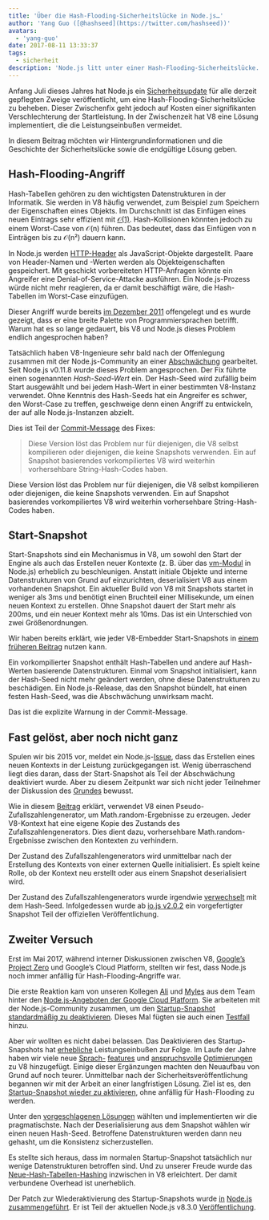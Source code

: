 ```yaml
---
title: 'Über die Hash-Flooding-Sicherheitslücke in Node.js…'
author: 'Yang Guo ([@hashseed](https://twitter.com/hashseed))'
avatars:
  - 'yang-guo'
date: 2017-08-11 13:33:37
tags:
  - sicherheit
description: 'Node.js litt unter einer Hash-Flooding-Sicherheitslücke. Dieser Beitrag liefert Hintergrundinformationen und erklärt die Lösung in V8.'
---
```

Anfang Juli dieses Jahres hat Node.js ein [Sicherheitsupdate](https://nodejs.org/en/blog/vulnerability/july-2017-security-releases/) für alle derzeit gepflegten Zweige veröffentlicht, um eine Hash-Flooding-Sicherheitslücke zu beheben. Dieser Zwischenfix geht jedoch auf Kosten einer signifikanten Verschlechterung der Startleistung. In der Zwischenzeit hat V8 eine Lösung implementiert, die die Leistungseinbußen vermeidet.

<!--truncate-->
In diesem Beitrag möchten wir Hintergrundinformationen und die Geschichte der Sicherheitslücke sowie die endgültige Lösung geben.

## Hash-Flooding-Angriff

Hash-Tabellen gehören zu den wichtigsten Datenstrukturen in der Informatik. Sie werden in V8 häufig verwendet, zum Beispiel zum Speichern der Eigenschaften eines Objekts. Im Durchschnitt ist das Einfügen eines neuen Eintrags sehr effizient mit [𝒪(1)](https://en.wikipedia.org/wiki/Big_O_notation). Hash-Kollisionen könnten jedoch zu einem Worst-Case von 𝒪(n) führen. Das bedeutet, dass das Einfügen von n Einträgen bis zu 𝒪(n²) dauern kann.

In Node.js werden [HTTP-Header](https://nodejs.org/api/http.html#http_response_getheaders) als JavaScript-Objekte dargestellt. Paare von Header-Namen und -Werten werden als Objekteigenschaften gespeichert. Mit geschickt vorbereiteten HTTP-Anfragen könnte ein Angreifer eine Denial-of-Service-Attacke ausführen. Ein Node.js-Prozess würde nicht mehr reagieren, da er damit beschäftigt wäre, die Hash-Tabellen im Worst-Case einzufügen.

Dieser Angriff wurde bereits [im Dezember 2011](https://events.ccc.de/congress/2011/Fahrplan/events/4680.en.html) offengelegt und es wurde gezeigt, dass er eine breite Palette von Programmiersprachen betrifft. Warum hat es so lange gedauert, bis V8 und Node.js dieses Problem endlich angesprochen haben?

Tatsächlich haben V8-Ingenieure sehr bald nach der Offenlegung zusammen mit der Node.js-Community an einer [Abschwächung](https://github.com/v8/v8/commit/81a0271004833249b4fe58f7d64ae07e79cffe40) gearbeitet. Seit Node.js v0.11.8 wurde dieses Problem angesprochen. Der Fix führte einen sogenannten _Hash-Seed-Wert_ ein. Der Hash-Seed wird zufällig beim Start ausgewählt und bei jedem Hash-Wert in einer bestimmten V8-Instanz verwendet. Ohne Kenntnis des Hash-Seeds hat ein Angreifer es schwer, den Worst-Case zu treffen, geschweige denn einen Angriff zu entwickeln, der auf alle Node.js-Instanzen abzielt.

Dies ist Teil der [Commit-Message](https://github.com/v8/v8/commit/81a0271004833249b4fe58f7d64ae07e79cffe40) des Fixes:

> Diese Version löst das Problem nur für diejenigen, die V8 selbst kompilieren oder diejenigen, die keine Snapshots verwenden. Ein auf Snapshot basierendes vorkompiliertes V8 wird weiterhin vorhersehbare String-Hash-Codes haben.

Diese Version löst das Problem nur für diejenigen, die V8 selbst kompilieren oder diejenigen, die keine Snapshots verwenden. Ein auf Snapshot basierendes vorkompiliertes V8 wird weiterhin vorhersehbare String-Hash-Codes haben.

## Start-Snapshot

Start-Snapshots sind ein Mechanismus in V8, um sowohl den Start der Engine als auch das Erstellen neuer Kontexte (z. B. über das [vm-Modul](https://nodejs.org/api/vm.html) in Node.js) erheblich zu beschleunigen. Anstatt initiale Objekte und interne Datenstrukturen von Grund auf einzurichten, deserialisiert V8 aus einem vorhandenen Snapshot. Ein aktueller Build von V8 mit Snapshots startet in weniger als 3ms und benötigt einen Bruchteil einer Millisekunde, um einen neuen Kontext zu erstellen. Ohne Snapshot dauert der Start mehr als 200ms, und ein neuer Kontext mehr als 10ms. Das ist ein Unterschied von zwei Größenordnungen.

Wir haben bereits erklärt, wie jeder V8-Embedder Start-Snapshots in [einem früheren Beitrag](/blog/custom-startup-snapshots) nutzen kann.

Ein vorkompilierter Snapshot enthält Hash-Tabellen und andere auf Hash-Werten basierende Datenstrukturen. Einmal vom Snapshot initialisiert, kann der Hash-Seed nicht mehr geändert werden, ohne diese Datenstrukturen zu beschädigen. Ein Node.js-Release, das den Snapshot bündelt, hat einen festen Hash-Seed, was die Abschwächung unwirksam macht.

Das ist die explizite Warnung in der Commit-Message.

## Fast gelöst, aber noch nicht ganz

Spulen wir bis 2015 vor, meldet ein Node.js-[Issue](https://github.com/nodejs/node/issues/1631), dass das Erstellen eines neuen Kontexts in der Leistung zurückgegangen ist. Wenig überraschend liegt dies daran, dass der Start-Snapshot als Teil der Abschwächung deaktiviert wurde. Aber zu diesem Zeitpunkt war sich nicht jeder Teilnehmer der Diskussion des [Grundes](https://github.com/nodejs/node/issues/528#issuecomment-71009086) bewusst.

Wie in diesem [Beitrag](/blog/math-random) erklärt, verwendet V8 einen Pseudo-Zufallszahlengenerator, um Math.random-Ergebnisse zu erzeugen. Jeder V8-Kontext hat eine eigene Kopie des Zustands des Zufallszahlengenerators. Dies dient dazu, vorhersehbare Math.random-Ergebnisse zwischen den Kontexten zu verhindern.

Der Zustand des Zufallszahlengenerators wird unmittelbar nach der Erstellung des Kontexts von einer externen Quelle initialisiert. Es spielt keine Rolle, ob der Kontext neu erstellt oder aus einem Snapshot deserialisiert wird.

Der Zustand des Zufallszahlengenerators wurde irgendwie [verwechselt](https://github.com/nodejs/node/issues/1631#issuecomment-100044148) mit dem Hash-Seed. Infolgedessen wurde ab [io.js v2.0.2](https://github.com/nodejs/node/pull/1679) ein vorgefertigter Snapshot Teil der offiziellen Veröffentlichung.

## Zweiter Versuch

Erst im Mai 2017, während interner Diskussionen zwischen V8, [Google’s Project Zero](https://googleprojectzero.blogspot.com/) und Google’s Cloud Platform, stellten wir fest, dass Node.js noch immer anfällig für Hash-Flooding-Angriffe war.

Die erste Reaktion kam von unseren Kollegen [Ali](https://twitter.com/ofrobots) und [Myles](https://twitter.com/MylesBorins) aus dem Team hinter den [Node.js-Angeboten der Google Cloud Platform](https://cloud.google.com/nodejs/). Sie arbeiteten mit der Node.js-Community zusammen, um den [Startup-Snapshot standardmäßig zu deaktivieren](https://github.com/nodejs/node/commit/eff636d8eb7b009c40fb053802c169ba1417293d). Dieses Mal fügten sie auch einen [Testfall](https://github.com/nodejs/node/commit/9fedc1f09648ff7cebed65883966f5647686a38a) hinzu.

Aber wir wollten es nicht dabei belassen. Das Deaktivieren des Startup-Snapshots hat [erhebliche](https://github.com/nodejs/node/issues/14229) Leistungseinbußen zur Folge. Im Laufe der Jahre haben wir viele neue [Sprach-](/blog/high-performance-es2015) [features](/blog/webassembly-browser-preview) und [anspruchsvolle](/blog/launching-ignition-and-turbofan) [Optimierungen](/blog/speeding-up-regular-expressions) zu V8 hinzugefügt. Einige dieser Ergänzungen machten den Neuaufbau von Grund auf noch teurer. Unmittelbar nach der Sicherheitsveröffentlichung begannen wir mit der Arbeit an einer langfristigen Lösung. Ziel ist es, den [Startup-Snapshot wieder zu aktivieren](https://github.com/nodejs/node/issues/14171), ohne anfällig für Hash-Flooding zu werden.

Unter den [vorgeschlagenen Lösungen](https://docs.google.com/document/d/1br7T3jk5JAJSYaT8eZdQlqrPTDRClheGpRU1-BpY1ss/edit) wählten und implementierten wir die pragmatischste. Nach der Deserialisierung aus dem Snapshot wählen wir einen neuen Hash-Seed. Betroffene Datenstrukturen werden dann neu gehasht, um die Konsistenz sicherzustellen.

Es stellte sich heraus, dass im normalen Startup-Snapshot tatsächlich nur wenige Datenstrukturen betroffen sind. Und zu unserer Freude wurde das [Neue-Hash-Tabellen-Hashing](https://github.com/v8/v8/commit/0e8e0030775518b69eb8522823ea3754e6bddc69) inzwischen in V8 erleichtert. Der damit verbundene Overhead ist unerheblich.

Der Patch zur Wiederaktivierung des Startup-Snapshots wurde [in](https://github.com/nodejs/node/commit/14e4254f68f71a6afaf3ebe16794172b08e68d7b) [Node.js zusammengeführt](https://github.com/nodejs/node/commit/2ae2874ae7dfec2c55b5d390d25b6eed9932f78d). Er ist Teil der aktuellen Node.js v8.3.0 [Veröffentlichung](https://medium.com/the-node-js-collection/node-js-8-3-0-is-now-available-shipping-with-the-ignition-turbofan-execution-pipeline-aa5875ad3367).
